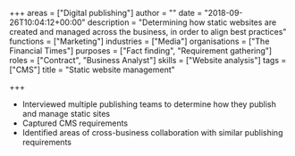 +++
areas = ["Digital publishing"]
author = ""
date = "2018-09-26T10:04:12+00:00"
description = "Determining how static websites are created and managed across the business, in order to align best practices"
functions = ["Marketing"]
industries = ["Media"]
organisations = ["The Financial Times"]
purposes = ["Fact finding", "Requirement gathering"]
roles = ["Contract", "Business Analyst"]
skills = ["Website analysis"]
tags = ["CMS"]
title = "Static website management"

+++
* Interviewed multiple publishing teams to determine how they publish and manage static sites
* Captured CMS requirements
* Identified areas of cross-business collaboration with similar publishing requirements
